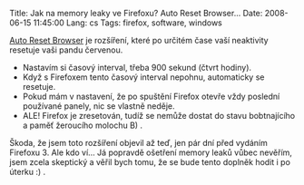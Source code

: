 Title: Jak na memory leaky ve Firefoxu? Auto Reset Browser...
Date: 2008-06-15 11:45:00
Lang: cs
Tags: firefox, software, windows

[Auto Reset Browser](https://addons.mozilla.org/cs/firefox/addon/616) je rozšíření, které po určitém čase vaší neaktivity resetuje vaši pandu červenou.

-   Nastavím si časový interval, třeba 900 sekund (čtvrt hodiny).
-   Když s Firefoxem tento časový interval nepohnu, automaticky se resetuje.
-   Pokud mám v nastavení, že po spuštění Firefox otevře vždy poslední používané panely, nic se vlastně neděje.
-   ALE! Firefox je zresetován, tudíž se nemůže dostat do stavu bobtnajícího a paměť žeroucího molochu B) .

Škoda, že jsem toto rozšíření objevil až teď, jen pár dní před vydáním Firefoxu 3. Ale kdo ví… Já popravdě ošetření memory leaků vůbec nevěřím, jsem zcela skeptický a věřil bych tomu, že se bude tento doplněk hodit i po úterku :) .
